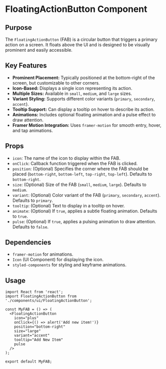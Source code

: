# FloatingActionButton Component

## Purpose
The `FloatingActionButton` (FAB) is a circular button that triggers a primary action on a screen. It floats above the UI and is designed to be visually prominent and easily accessible.

## Key Features
- **Prominent Placement:** Typically positioned at the bottom-right of the screen, but customizable to other corners.
- **Icon-Based:** Displays a single icon representing its action.
- **Multiple Sizes:** Available in `small`, `medium`, and `large` sizes.
- **Variant Styling:** Supports different color variants (`primary`, `secondary`, `accent`).
- **Tooltip Support:** Can display a tooltip on hover to describe its action.
- **Animations:** Includes optional floating animation and a pulse effect to draw attention.
- **Framer Motion Integration:** Uses `framer-motion` for smooth entry, hover, and tap animations.

## Props
- `icon`: The name of the icon to display within the FAB.
- `onClick`: Callback function triggered when the FAB is clicked.
- `position`: (Optional) Specifies the corner where the FAB should be placed (`bottom-right`, `bottom-left`, `top-right`, `top-left`). Defaults to `bottom-right`.
- `size`: (Optional) Size of the FAB (`small`, `medium`, `large`). Defaults to `medium`.
- `variant`: (Optional) Color variant of the FAB (`primary`, `secondary`, `accent`). Defaults to `primary`.
- `tooltip`: (Optional) Text to display in a tooltip on hover.
- `animate`: (Optional) If `true`, applies a subtle floating animation. Defaults to `true`.
- `pulse`: (Optional) If `true`, applies a pulsing animation to draw attention. Defaults to `false`.

## Dependencies
- `framer-motion` for animations.
- `Icon` (UI Component) for displaying the icon.
- `styled-components` for styling and keyframe animations.

## Usage
```tsx
import React from 'react';
import FloatingActionButton from './components/ui/FloatingActionButton';

const MyFAB = () => (
  <FloatingActionButton
    icon="plus"
    onClick={() => alert('Add new item!')}
    position="bottom-right"
    size="large"
    variant="accent"
    tooltip="Add New Item"
    pulse
  />
);

export default MyFAB;
```
